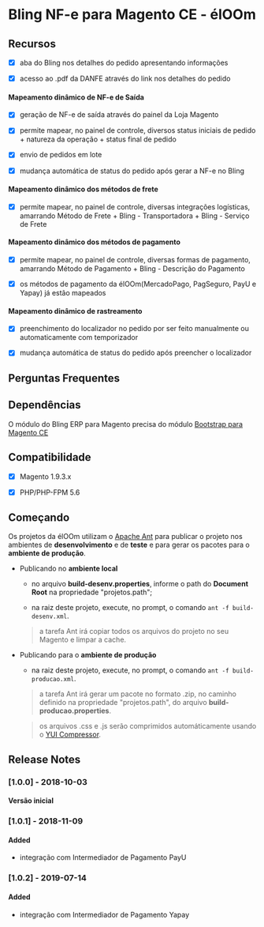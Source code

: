 # Bling NF-e para Magento CE - élOOm
 

## Recursos

- [x] aba do Bling nos detalhes do pedido apresentando informações

- [x] acesso ao .pdf da DANFE através do link nos detalhes do pedido

#### Mapeamento dinâmico de NF-e de Saída

- [x] geração de NF-e de saída através do painel da Loja Magento

- [x] permite mapear, no painel de controle, diversos status iniciais de pedido + natureza da operação + status final de pedido

- [x] envio de pedidos em lote

- [x] mudança automática de status do pedido após gerar a NF-e no Bling


#### Mapeamento dinâmico dos métodos de frete

- [x] permite mapear, no painel de controle, diversas integrações logísticas, amarrando Método de Frete + Bling - Transportadora + Bling - Serviço de Frete

#### Mapeamento dinâmico dos métodos de pagamento

- [x] permite mapear, no painel de controle, diversas formas de pagamento, amarrando Método de Pagamento + Bling - Descrição do Pagamento

- [x] os métodos de pagamento da élOOm(MercadoPago, PagSeguro, PayU e Yapay) já estão mapeados


#### Mapeamento dinâmico de rastreamento

- [x] preenchimento do localizador no pedido por ser feito manualmente ou automaticamente com temporizador

- [x] mudança automática de status do pedido após preencher o localizador


## Perguntas Frequentes


## Dependências


O módulo do Bling ERP para Magento precisa do módulo [Bootstrap para Magento CE](https://github.com/eloom/bootstrap-magento-ce)


## Compatibilidade

- [x] Magento 1.9.3.x

- [x] PHP/PHP-FPM 5.6

## Começando

Os projetos da élOOm utilizam o [Apache Ant](https://ant.apache.org/) para publicar o projeto nos ambientes de **desenvolvimento** e de **teste** e para gerar os pacotes para o **ambiente de produção**.

- Publicando no **ambiente local**

	- no arquivo **build-desenv.properties**, informe o path do **Document Root** na propriedade "projetos.path";
	
	- na raiz deste projeto, execute, no prompt, o comando ```ant -f build-desenv.xml```.
	
	
	> a tarefa Ant irá copiar todos os arquivos do projeto no seu Magento e limpar a cache.
	

- Publicando para o **ambiente de produção**

	- na raiz deste projeto, execute, no prompt, o comando ```ant -f build-producao.xml```.
	
	
	> a tarefa Ant irá gerar um pacote no formato .zip, no caminho definido na propriedade "projetos.path", do arquivo **build-producao.properties**.

	> os arquivos .css e .js serão comprimidos automáticamente usando o [YUI Compressor](https://yui.github.io/yuicompressor/).
	

## Release Notes

### [1.0.0] - 2018-10-03

#### Versão inicial

### [1.0.1] - 2018-11-09

#### Added

- integração com Intermediador de Pagamento PayU

### [1.0.2] - 2019-07-14

#### Added

- integração com Intermediador de Pagamento Yapay